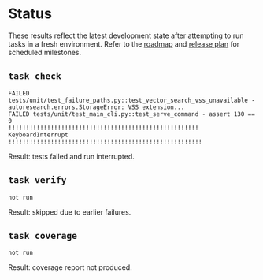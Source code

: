 # Status

These results reflect the latest development state after attempting to run
tasks in a fresh environment. Refer to the
[roadmap](ROADMAP.md) and [release plan](docs/release_plan.md) for scheduled
milestones.

## `task check`
```text
FAILED tests/unit/test_failure_paths.py::test_vector_search_vss_unavailable - autoresearch.errors.StorageError: VSS extension...
FAILED tests/unit/test_main_cli.py::test_serve_command - assert 130 == 0
!!!!!!!!!!!!!!!!!!!!!!!!!!!!!!!!!!!!!!!!!!!!!!!!!!!!!! KeyboardInterrupt !!!!!!!!!!!!!!!!!!!!!!!!!!!!!!!!!!!!!!!!!!!!!!!!!!!!!!!
```
Result: tests failed and run interrupted.

## `task verify`
```text
not run
```
Result: skipped due to earlier failures.

## `task coverage`
```text
not run
```
Result: coverage report not produced.
